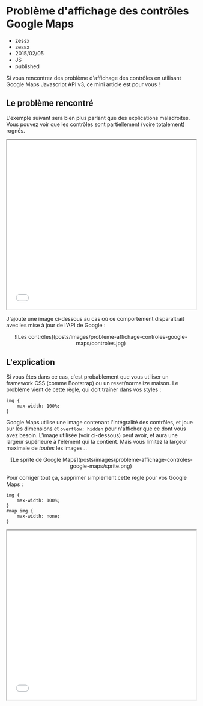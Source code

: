 # Problème d'affichage des contrôles Google Maps
- zessx
- zessx
- 2015/02/05
- JS
- published

Si vous rencontrez des problème d'affichage des contrôles en utilisant Google Maps Javascript API v3, ce mini article est pour vous !

## Le problème rencontré

L'exemple suivant sera bien plus parlant que des explications maladroites. Vous pouvez voir que les contrôles sont partiellement (voire totalement) rognés.

<center><iframe src="demos/probleme-affichage-controles-google-maps/index.html" width="100%" height="450"></iframe></center>

J'ajoute une image ci-dessous au cas où ce comportement disparaîtrait avec les mise à jour de l'API de Google :

<center>![Les contrôles](posts/images/probleme-affichage-controles-google-maps/controles.jpg)</center>

## L'explication

Si vous êtes dans ce cas, c'est probablement que vous utiliser un framework CSS (comme Bootstrap) ou un reset/normalize maison. Le problème vient de cette règle, qui doit traîner dans vos styles :

    img {
        max-width: 100%;
    }

Google Maps utilise une image contenant l'intégralité des contrôles, et joue sur les dimensions et `overflow: hidden` pour n'afficher que ce dont vous avez besoin. L'image utilisée (voir ci-dessous) peut avoir, et aura une largeur supérieure à l'élément qui la contient. Mais vous limitez la largeur maximale de *toutes* les images...

<center>![Le sprite de Google Maps](posts/images/probleme-affichage-controles-google-maps/sprite.png)</center>

Pour corriger tout ça, supprimer simplement cette règle pour vos Google Maps :

    img {
        max-width: 100%;
    }
    #map img {
        max-width: none;
    }

<center><iframe src="demos/probleme-affichage-controles-google-maps/fixed.html" width="100%" height="450"></iframe></center>